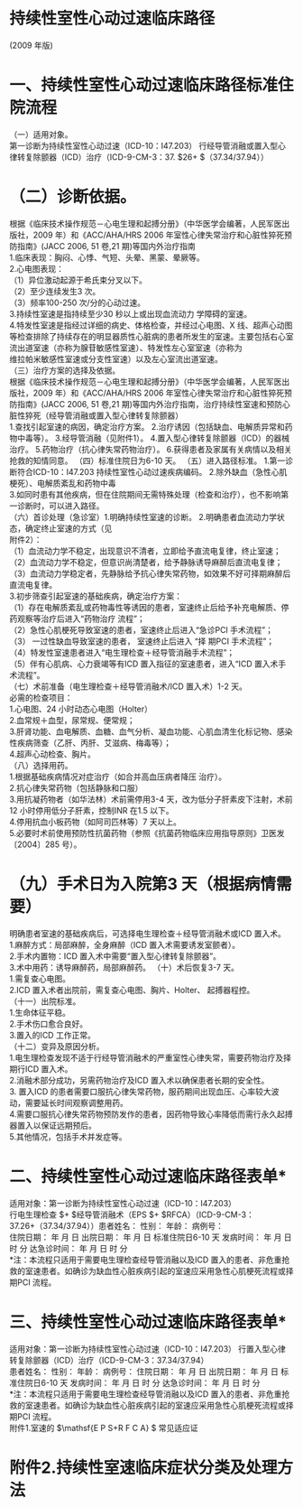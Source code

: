 # 持续性室性心动过速临床路径  
(2009 年版)  
# 一、持续性室性心动过速临床路径标准住院流程  
（一）适用对象。  
第一诊断为持续性室性心动过速（ICD-10：I47.203） 行经导管消融或置入型心律转复除颤器（ICD）治疗（ICD-9-CM-3：37. $26+ $（37.34/37.94））  
# （二）诊断依据。  
根据《临床技术操作规范－心电生理和起搏分册》（中华医学会编著，人民军医出版社，2009 年）和《ACC/AHA/HRS 2006 年室性心律失常治疗和心脏性猝死预防指南》(JACC 2006, 51 卷,21 期)等国内外治疗指南  
1.临床表现：胸闷、心悸、气短、头晕、黑蒙、晕厥等。  
2.心电图表现：  
（1）异位激动起源于希氏束分叉以下。  
（2）至少连续发生3 次。  
（3）频率100-250 次/分的心动过速。  
3.持续性室速是指持续至少30 秒以上或出现血流动力 学障碍的室速。  
4.特发性室速是指经过详细的病史、体格检查，并经过心电图、X 线、超声心动图等检查排除了持续存在的明显器质性心脏病的患者所发生的室速。主要包括右心室流出道室速（亦称为腺苷敏感性室速）、特发性左心室室速（亦称为  
维拉帕米敏感性室速或分支性室速）以及左心室流出道室速。  
（三）治疗方案的选择及依据。  
根据《临床技术操作规范－心电生理和起搏分册》（中华医学会编著，人民军医出版社，2009 年）和《ACC/AHA/HRS 2006 年室性心律失常治疗和心脏性猝死预防指南》(JACC 2006, 51 卷,21 期)等国内外治疗指南，治疗持续性室速和预防心脏性猝死（经导管消融或置入型心律转复除颤器）  
1.查找引起室速的病因，确定治疗方案。 2.治疗诱因（包括缺血、电解质异常和药物中毒等）。 3.经导管消融（见附件1）。 4.置入型心律转复除颤器（ICD）的器械治疗。 5.药物治疗（抗心律失常药物治疗）。 6.获得患者及家属有关病情以及相关抢救的知情同意。 （四）标准住院日为6-10 天。 （五）进入路径标准。 1.第一诊断符合ICD-10：I47.203 持续性室性心动过速疾病编码。 2.除外缺血（急性心肌梗死）、电解质紊乱和药物中毒  
3.如同时患有其他疾病，但在住院期间无需特殊处理（检查和治疗），也不影响第一诊断时，可以进入路径。  
（六）首诊处理（急诊室）1.明确持续性室速的诊断。 2.明确患者血流动力学状态，确定终止室速的方式（见  
附件2）：  
（1）血流动力学不稳定，出现意识不清者，立即给予直流电复律，终止室速；  
（2）血流动力学不稳定，但意识尚清楚者，给予静脉诱导麻醉后直流电复律；  
（3）血流动力学稳定者，先静脉给予抗心律失常药物，如效果不好可择期麻醉后直流电复律。  
3.初步筛查引起室速的基础疾病，确定治疗方案：  
（1）存在电解质紊乱或药物毒性等诱因的患者，室速终止后给予补充电解质、停药观察等治疗后进入“药物治疗 流程”；  
（2）急性心肌梗死导致室速的患者，室速终止后进入“急诊PCI 手术流程”；  
（3） 一过性缺血导致室速的患者， 室速终止后进入 “择 期PCI 手术流程”；  
（4）特发性室速患者进入“电生理检查＋经导管消融手术流程”；  
（5）伴有心肌病、心力衰竭等有ICD 置入指征的室速患者，进入“ICD 置入术手术流程”。  
（七）术前准备（电生理检查＋经导管消融术/ICD 置入术）1-2 天。  
必需的检查项目：  
1.心电图、24 小时动态心电图（Holter）  
2.血常规＋血型，尿常规、便常规；  
3.肝肾功能、血电解质、血糖、血气分析、凝血功能、心肌血清生化标记物、感染性疾病筛查（乙肝、丙肝、艾滋病、梅毒等）；  
4.超声心动检查、胸片。  
（八）选择用药。  
1.根据基础疾病情况对症治疗（如合并高血压病者降压 治疗）。  
2.抗心律失常药物（包括静脉和口服）  
3.用抗凝药物者（如华法林）术前需停用3-4 天，改为低分子肝素皮下注射，术前12 小时停用低分子肝素，控制INR 在1.5 以下。  
4.停用抗血小板药物（如阿司匹林等）7 天以上。  
5.必要时术前使用预防性抗菌药物（参照《抗菌药物临床应用指导原则》卫医发〔2004〕285 号）。  
# （九）手术日为入院第3 天（根据病情需要）  
明确患者室速的基础疾病后，可选择电生理检查＋经导管消融术或ICD 置入术。  
1.麻醉方式：局部麻醉，全身麻醉（ICD 置入术需要诱发室颤者）。  
2.手术内置物：ICD 置入术中需要“置入型心律转复除颤器”。  
3.术中用药：诱导麻醉药，局部麻醉药。 （十）术后恢复3-7 天。  
1.需复查心电图。  
2.ICD 置入术者出院前，需复查心电图、胸片、Holter、 起搏器程控。  
（十一）出院标准。  
1.生命体征平稳。  
2.手术伤口愈合良好。  
3.置入的ICD 工作正常。  
（十二）变异及原因分析。  
1.电生理检查发现不适于行经导管消融术的严重室性心律失常，需要药物治疗及择期行ICD 置入术。  
2.消融术部分成功，另需药物治疗及ICD 置入术以确保患者长期的安全性。  
3. 置入ICD 的患者需要口服抗心律失常药物，服药期间出现血压、心率较大波动，需要延长时间观察调整用药。  
4.需要口服抗心律失常药物预防发作的患者，因药物导致心率降低而需行永久起搏器置入以保证远期预后。  
5.其他情况，包括手术并发症等。  
# 二、持续性室性心动过速临床路径表单\*  
适用对象：第一诊断为持续性室性心动过速（ICD-10：I47.203）  
行电生理检查 $+ $经导管消融术（EPS $+ $RFCA）（ICD-9-CM-3：37.26+（37.34/37.94））患者姓名：          性别：      年龄：      病例号：  
住院日期：   年   月   日 出院日期：   年   月   日 标准住院日6-10 天  发病时间：   年   月   日   时   分 达急诊时间：   年   月   日   时   分  
\*注：本流程只适用于需要电生理检查经导管消融以及ICD 置入的患者、非危重抢救的室速患者。如确诊为缺血性心脏疾病引起的室速应采用急性心肌梗死流程或择期PCI 流程。  
# 三、持续性室性心动过速临床路径表单\*  
适用对象：第一诊断为持续性室性心动过速（ICD-10：I47.203） 行置入型心律转复除颤器（ICD）治疗（ICD-9-CM-3：37.34/37.94）  
患者姓名：          性别：      年龄：      病例号：             住院日期：   年   月   日 出院日期：   年   月   日 标准住院日6-10 天  发病时间：   年   月   日   时   分 达急诊时间：   年   月   日   时   分  
\*注：本流程只适用于需要电生理检查经导管消融以及ICD 置入的患者、非危重抢救的室速患者。如确诊为缺血性心脏疾病引起的室速应采用急性心肌梗死流程或择期PCI 流程。  
附件1.室速的 $\mathsf{E P S+R F C A} $  常见适应证  
# 附件2.持续性室速临床症状分类及处理方法  
